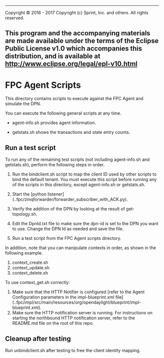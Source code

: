 

------------------------------------------------------------------
Copyright © 2016 - 2017 Copyright (c) Sprint, Inc. and others.  All rights reserved.

This program and the accompanying materials are made available under the
terms of the Eclipse Public License v1.0 which accompanies this distribution,
and is available at http://www.eclipse.org/legal/epl-v10.html
------------------------------------------------------------------

# FPC Agent Scripts
This directory contains scripts to execute against the FPC Agent and simulate the DPN. 

You can execute the following general scripts at any time. 

* agent-info.sh provides agent information. 

* getstats.sh shows the transactions and state entry counts. 



## Run a test script
To run any of the remaining test scripts (not including agent-info.sh and getstats.sh), perform the following steps in order.

1. Run the bindclient.sh script to map the client ID used by other scripts to bind the default tenant. You must execute this script before running any of the scripts in this directory, except agent-info.sh or getstats.sh.
2. Start the [python listener] (..fpc/zmqforwarder/forwarder_subscriber_with_ACK.py).

3. Verify the addition of the DPN by looking at the result of get-topology.sh.
4. Edit the DpnId.txt file to make sure the dpn-id is set to the DPN you want to use. Change the DPN Id as needed and save the file.
5. Run a test script from the FPC Agent scripts directory.

In addition, note that you can manipulate contexts in order, as shown in the following example. 
1. context_create.sh
2. context_update.sh
3. context_delete.sh

To use context_get.sh correctly:
1. Make sure that the HTTP Notifier is configured [refer to the Agent Configuration parameters in the impl-blueprint.xml file] (..fpc/impl/src/main/resources/org/opendaylight/blueprint/impl-blueprint.xml). 
2. Make sure the HTTP notification server is running. For instructions on starting the northbound HTTP notification server, refer to the README.md file on the root of this repo. 

## Cleanup after testing
Run unbindclient.sh after testing to free the client identity mapping.
